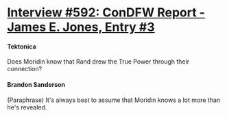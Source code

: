# [Interview #592: ConDFW Report - James E. Jones, Entry #3](https://www.theoryland.com/intvmain.php?i=592#3)

#### Tektonica

Does Moridin know that Rand drew the True Power through their connection?

#### Brandon Sanderson

(Paraphrase) It's always best to assume that Moridin knows a lot more than he's revealed.

